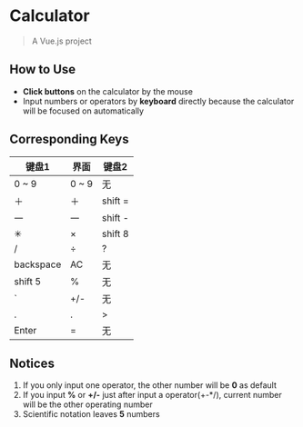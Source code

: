 # Calculator

> A Vue.js project

## How to Use

* **Click buttons** on the calculator by the mouse
* Input numbers or operators by **keyboard** directly because the calculator will be focused on automatically

## Corresponding Keys
   
键盘1  | 界面  | 键盘2
------------- | ------------- | ------------- 
0 ~ 9  |  0 ~ 9 | 无
   ＋  |  ＋  | shift =
   一  |  一  | shift -
   ✳  |  ×   | shift 8
   /   |  ÷   |  ?
   backspace   |  AC   |  无
   shift 5   |  %   |  无
   `   |  +/-   |  无
   .   |  .   |  >
   Enter   |  =   |  无

## Notices
1. If you only input one operator, the other number will be **0** as default
2. If you input **%** or **+/-** just after input a operator(+-*/), current number will be the other operating number
3. Scientific notation leaves **5** numbers
